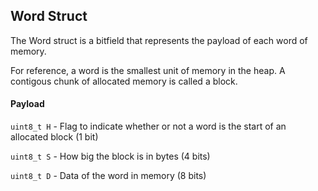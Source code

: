 ## Word Struct

The Word struct is a bitfield that represents the payload of each word of memory.

For reference, a word is the smallest unit of memory in the heap. A contigous chunk of allocated memory is called a block.

#### Payload

`uint8_t H` - Flag to indicate whether or not a word is the start of an allocated block (1 bit)

`uint8_t S` - How big the block is in bytes (4 bits)

`uint8_t D` - Data of the word in memory (8 bits)
